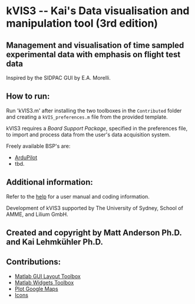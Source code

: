 # kVIS3 -- Kai's Data visualisation and manipulation tool (3rd edition)

## Management and visualisation of time sampled experimental data with emphasis on flight test data

Inspired by the SIDPAC GUI by E.A. Morelli.

## How to run:

Run 'kVIS3.m' after installing the two toolboxes in the `Contributed` folder and creating a `kVIS_preferences.m` file from the provided template. 

kVIS3 requires a *Board Support Package*, specified in the preferences file, to import and process data from the user's data acquisition system.

Freely available BSP's are:

- [ArduPilot](https://github.com/flyingk/kVIS3_bsp_ardupilot)
- tbd.

## Additional information:

Refer to the [help](https://flyingk.github.io/kVIS3/) for a user manual and coding information.

Development of kVIS3 supported by The University of Sydney, School of AMME, and Lilium GmbH. 

## Created and copyright by Matt Anderson Ph.D. and Kai Lehmkühler Ph.D.

## Contributions:

- [Matlab GUI Layout Toolbox](https://www.mathworks.com/matlabcentral/fileexchange/47982-gui-layout-toolbox)
- [Matlab Widgets Toolbox](https://www.mathworks.com/matlabcentral/fileexchange/66235-widgets-toolbox)
- [Plot Google Maps](https://github.com/zoharby/plot_google_map)
- [Icons](https://icons8.com)
